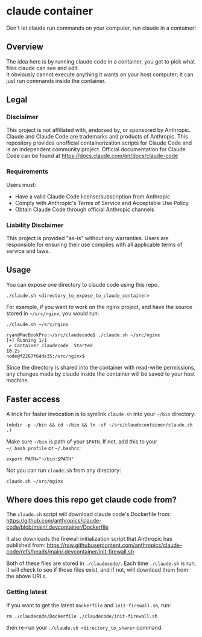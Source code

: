 # claude container

Don't let claude run commands on your computer, run claude in a container!

## Overview

The idea here is by running claude code in a container, you get to pick what files claude can see and edit.  
It obviously cannot execute anything it wants on your host computer; it can just run commands inside the container.

## Legal

### Disclaimer

This project is not affiliated with, endorsed by, or sponsored by Anthropic. Claude and Claude Code are trademarks 
and products of Anthropic. This repository provides unofficial containerization scripts for Claude Code and is an 
independent community project.  Official documentation for Claude Code can be found at https://docs.claude.com/en/docs/claude-code

### Requirements

Users must:
- Have a valid Claude Code license/subscription from Anthropic
- Comply with Anthropic's Terms of Service and Acceptable Use Policy
- Obtain Claude Code through official Anthropic channels

### Liability Disclaimer

This project is provided "as-is" without any warranties. Users are responsible for ensuring their use complies with all applicable terms of service and laws.

## Usage

You can expose one directory to claude code using this repo. 

```
./claude.sh <directory_to_expose_to_claude_container>
```

For example, if you want to work on the nginx project, and have the source stored in `~/src/nginx`,
you would run:

```
./claude.sh ~/src/nginx
```

```
ryan@MacBookPro:~/src/claudecode$ ./claude.sh ~/src/nginx
[+] Running 1/1
 ✔ Container claudecode  Started                                                                                                   10.2s
node@f2267f64de35:/src/nginx$
```

Since the directory is shared into the container with read-write permissions, any changes
made by claude inside the container will be saved to your host machine.

## Faster access

A trick for faster invocation is to symlink `claude.sh` into your `~/bin` directory:

```
(mkdir -p ~/bin && cd ~/bin && ln -sf ~/src/claudecontainer/claude.sh .)
```

Make sure `~/bin` is path of your `$PATH`.  If not, add this to your `~/.bash_profile` or `~/.bashrc`:

```
export PATH="~/bin:$PATH"
```

Not you can run `claude.sh` from any directory:

```
claude.sh ~/src/nginx
```

## Where does this repo get claude code from?

The `claude.sh` script will download claude code's Dockerfile from:
https://github.com/anthropics/claude-code/blob/main/.devcontainer/Dockerfile

It also downloads the firewall initialization script that Anthropic has published from:
https://raw.githubusercontent.com/anthropics/claude-code/refs/heads/main/.devcontainer/init-firewall.sh

Both of these files are stored in `./claudecode/`.  Each time `./claude.sh` is run, it will check
to see if those files exist, and if not, will download them from the above URLs.

### Getting latest 

If you want to get the latest `Dockerfile` and `init-firewall.sh`, run:

```
rm ./claudecode/Dockerfile ./claudecode/init-firewall.sh
```

then re-run your `./claude.sh <directory_to_share>` command.

